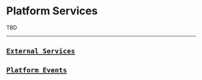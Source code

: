 Platform Services
===============

TBD

---

## [`External Services`](External_Services/Readme.md)

## [`Platform Events`](Platform_Events/Readme.md)

